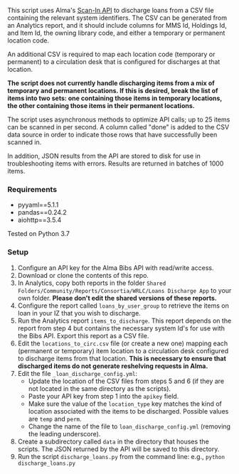 This script uses Alma's [Scan-In API](https://developers.exlibrisgroup.com/alma/apis/docs/bibs/UE9TVCAvYWxtYXdzL3YxL2JpYnMve21tc19pZH0vaG9sZGluZ3Mve2hvbGRpbmdfaWR9L2l0ZW1zL3tpdGVtX3BpZH0=/) to discharge loans from a CSV file containing the relevant system identifiers. The CSV can be generated from an Analytics report, and it should include columns for MMS Id, Holdings Id, and Item Id, the owning library code, and either a temporary or permanent location code.

An additional CSV is required to map each location code (temporary or permanent) to a circulation desk that is configured for discharges at that location. 

**The script does not currently handle discharging items from a mix of temporary and permanent locations. If this is desired, break the list of items into two sets: one containing those items in temporary locations, the other containing those items in their permanent locations.**

The script uses asynchronous methods to optimize API calls; up to 25 items can be scanned in per second. A column called "done" is added to the CSV data source in order to indicate those rows that have successfully been scanned in. 

In addition, JSON results from the API are stored to disk for use in troubleshooting items with errors. Results are returned in batches of 1000 items.

### Requirements ###

 - pyyaml==5.1.1
 - pandas==0.24.2
 - aiohttp==3.5.4

Tested on Python 3.7

### Setup ###

1. Configure an API key for the Alma Bibs API with read/write access.
2. Download or clone the contents of this repo.
3. In Analytics, copy both reports in the folder `Shared Folders/Community/Reports/Consortia/WRLC/Loans Discharge App` to your own folder. **Please don't edit the shared versions of these reports.**
4. Configure the report called `loans_by_user_group` to retrieve the items on loan in your IZ that you wish to discharge.
5. Run the Analytics report `items_to_discharge`. This report depends on the report from step 4 but contains the necessary system Id's for use with the Bibs API. Export this report as a CSV file.
6. Edit the `locations_to_circ.csv` file (or create a new one) mapping each (permanent or temporary) item location to a circulation desk configured to discharge items from that location. **This is necessary to ensure that discharged items do not generate reshelving requests in Alma.**
7. Edit the file `_loan_discharge_config.yml`:
   - Update the location of the CSV files from steps 5 and 6 (if they are not located in the same directory as the scripts). 
   - Paste your API key from step 1 into the `apikey` field.
   - Make sure the value of the `location_type` key matches the kind of location associated with the items to be discharged. Possible values are `temp` and `perm`.
   - Change the name of the file to `loan_discharge_config.yml` (removing the leading underscore).
8. Create a subdirectory called `data` in the directory that houses the scripts. The JSON returned by the API will be saved to this directory. 
9. Run the script `discharge_loans.py` from the command line: e.g., `python discharge_loans.py`